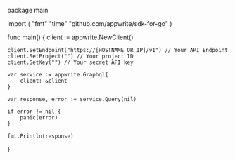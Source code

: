 package main

import (
    "fmt"
    "time"
    "github.com/appwrite/sdk-for-go"
)

func main() {
    client := appwrite.NewClient()

    client.SetEndpoint("https://[HOSTNAME_OR_IP]/v1") // Your API Endpoint
    client.SetProject("") // Your project ID
    client.SetKey("") // Your secret API key

    var service := appwrite.Graphql{
        client: &client
    }

    var response, error := service.Query(nil)

    if error != nil {
        panic(error)
    }

    fmt.Println(response)
}
